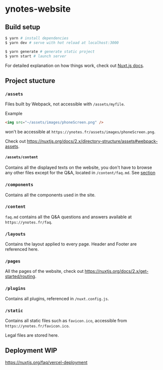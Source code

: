 # ynotes-website

## Build setup

```bash
$ yarn # install dependencies
$ yarn dev # serve with hot reload at localhost:3000

$ yarn generate # generate static project
$ yarn start # launch server
```

For detailed explanation on how things work, check out [Nuxt.js docs](https://nuxtjs.org).

## Project stucture

### `/assets`

Files built by Webpack, not accessible with `/assets/myfile`.

Example

```html
<img src="~/assets/images/phoneScreen.png" />
```

won't be accessible at `https://ynotes.fr/assets/images/phoneScreen.png`.

Check out https://nuxtjs.org/docs/2.x/directory-structure/assets#webpack-assets.

#### `/assets/content`

Contains all the displayed texts on the website, you don't have to browse any other files except for the Q&A, located in `/content/faq.md`. See [section](#content)

### `/components`

Contains all the components used in the site.

### `/content`

`faq.md` contains all the Q&A questions and answers available at `https://ynotes.fr/faq`.

### `/layouts`

Contains the layout applied to every page. Header and Footer are referenced here.

### `/pages`

All the pages of the website, check out https://nuxtjs.org/docs/2.x/get-started/routing.

### `/plugins`

Contains all plugins, referenced in `/nuxt.config.js`.

### `/static`

Contains all static files such as `favicon.ico`, accessible from `https://ynotes.fr/favicon.ico`.

Legal files are stored here.

## Deployment WIP

https://nuxtjs.org/faq/vercel-deployment
